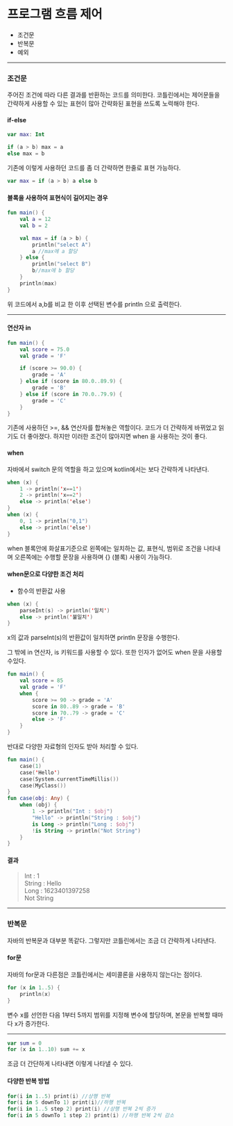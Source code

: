 # 프로그램 흐름 제어

- 조건문
- 반복문
- 예외

---

### 조건문

주어진 조건에 따라 다른 결과를 반환하는 코드를 의미한다. 코틀린에서는 제어문들을 간략하게 사용할 수 있는 표현이 많아 간략화된 표현을 쓰도록 노력해야 한다.

#### if-else

~~~kotlin
var max: Int

if (a > b) max = a
else max = b
~~~

기존에 이렇게 사용하던 코드를 좀 더 간략하면 한줄로 표현 가능하다.

~~~kotlin
var max = if (a > b) a else b
~~~

#### 블록을 사용하여 표현식이 길어지는 경우

~~~kotlin
fun main() {
    val a = 12
    val b = 2

    val max = if (a > b) {
        println("select A")
        a //max에 a 할당
    } else {
        println("select B")
        b//max에 b 할당
    }
    println(max)
}
~~~

위 코드에서 a,b를 비교 한 이후 선택된 변수를 println 으로 출력한다.

---

#### 연산자 in

~~~kotlin
fun main() {
    val score = 75.0
    val grade = 'F'

    if (score >= 90.0) {
        grade = 'A'
    } else if (score in 80.0..89.9) {
        grade = 'B'
    } else if (score in 70.0..79.9) {
        grade = 'C'
    }
}
~~~

기존에 사용하던 >=, && 연산자를 합쳐놓은 역할이다. 코드가 더 간략하게 바뀌었고 읽기도 더 좋아졌다. 하지만 이러한 조건이 많아지면 when 을 사용하는 것이 좋다.

#### when

자바에서 switch 문의 역할을 하고 있으며 kotlin에서는 보다 간략하게 나타낸다.

~~~kotlin
when (x) {
    1 -> println('x==1')
    2 -> println('x==2')
    else -> println('else')
}
when (x) {
    0, 1 -> println("0,1")
    else -> println('else')
}
~~~

when 블록안에 화살표기준으로 왼쪽에는 일치하는 값, 표현식, 범위로 조건을 나타내며 오른쪽에는 수행할 문장을 사용하며 {} (블록) 사용이 가능하다.

#### when문으로 다양한 조건 처리

- 함수의 반환값 사용

~~~kotlin
when (x) {
    parseInt(s) -> println('일치')
    else -> println('불일치')
}
~~~

x의 값과 parseInt(s)의 반환값이 일치하면 println 문장을 수행한다.

그 밖에 in 연산자, is 키워드를 사용할 수 있다. 또한 인자가 없어도 when 문을 사용할 수있다.

~~~kotlin
fun main() {
    val score = 85
    val grade = 'F'
    when {
        score >= 90 -> grade = 'A'
        score in 80..89 -> grade = 'B'
        score in 70..79 -> grade = 'C'
        else -> 'F'
    }
}
~~~

반대로 다양한 자료형의 인자도 받아 처리할 수 있다.

~~~kotlin
fun main() {
    case(1)
    case('Hello')
    case(System.currentTimeMillis())
    case(MyClass())
}
fun case(obj: Any) {
    when (obj) {
        1 -> println("Int : $obj")
        "Hello" -> println("String : $obj")
        is Long -> println("Long : $obj")
        !is String -> println("Not String")
    }
}
~~~

#### 결과

> Int : 1 <br>
> String : Hello <br>
> Long : 1623401397258 <br>
> Not String

---

### 반복문

자바의 반복문과 대부분 똑같다. 그렇지만 코틀린에서는 조금 더 간략하게 나타낸다.

#### for문

자바의 for문과 다른점은 코틀린에서는 세미콜론을 사용하지 않는다는 점이다.

~~~kotlin
for (x in 1..5) {
    println(x)
}
~~~

변수 x를 선언한 다음 1부터 5까지 범위를 지정해 변수에 할당하며, 본문을 반복할 때마다 x가 증가한다.

---

~~~kotlin
var sum = 0
for (x in 1..10) sum += x
~~~
조금 더 간단하게 나타내면 이렇게 나타낼 수 있다.

#### 다양한 반복 방법

~~~kotlin
for(i in 1..5) print(i) //상행 반복
for(i in 5 downTo 1) print(i)//하행 반복
for(i in 1..5 step 2) print(i) //상행 반복 2씩 증가
for(i in 5 downTo 1 step 2) print(i) //하행 반복 2씩 감소
~~~